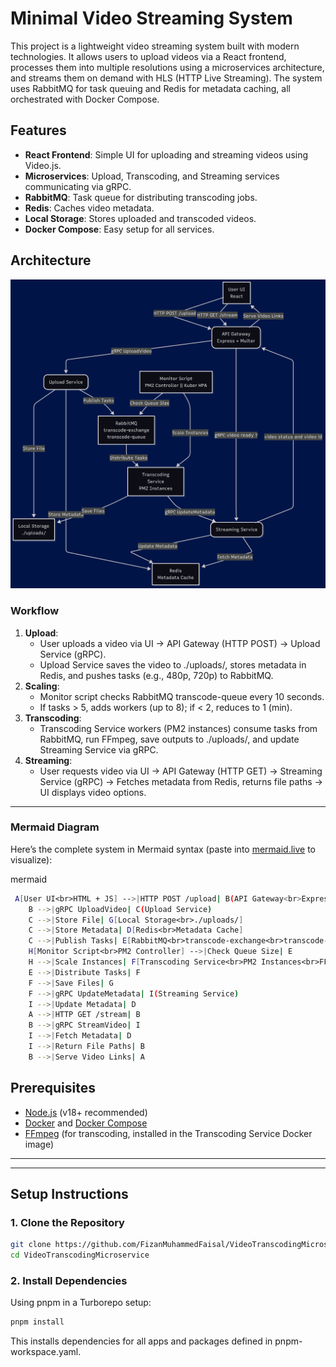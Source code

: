 # Minimal Video Streaming System

This project is a lightweight video streaming system built with modern technologies. It allows users to upload videos via a React frontend, processes them into multiple resolutions using a microservices architecture, and streams them on demand with HLS (HTTP Live Streaming). The system uses RabbitMQ for task queuing and Redis for metadata caching, all orchestrated with Docker Compose.

## Features

- **React Frontend**: Simple UI for uploading and streaming videos using Video.js.
- **Microservices**: Upload, Transcoding, and Streaming services communicating via gRPC.
- **RabbitMQ**: Task queue for distributing transcoding jobs.
- **Redis**: Caches video metadata.
- **Local Storage**: Stores uploaded and transcoded videos.
- **Docker Compose**: Easy setup for all services.

## Architecture

![System Architecture](./ProjectArchitecture.png)

### Workflow

1. **Upload**:
   - User uploads a video via UI → API Gateway (HTTP POST) → Upload Service (gRPC).
   - Upload Service saves the video to ./uploads/, stores metadata in Redis, and pushes tasks (e.g., 480p, 720p) to RabbitMQ.
2. **Scaling**:
   - Monitor script checks RabbitMQ transcode-queue every 10 seconds.
   - If tasks > 5, adds workers (up to 8); if < 2, reduces to 1 (min).
3. **Transcoding**:
   - Transcoding Service workers (PM2 instances) consume tasks from RabbitMQ, run FFmpeg, save outputs to ./uploads/, and update Streaming Service via gRPC.
4. **Streaming**:
   - User requests video via UI → API Gateway (HTTP GET) → Streaming Service (gRPC) → Fetches metadata from Redis, returns file paths → UI displays video options.

---

### Mermaid Diagram

Here’s the complete system in Mermaid syntax (paste into [mermaid.live](https://mermaid.live/) to visualize):

mermaid

```bash
 A[User UI<br>HTML + JS] -->|HTTP POST /upload| B(API Gateway<br>Express + Multer)
    B -->|gRPC UploadVideo| C(Upload Service)
    C -->|Store File| G[Local Storage<br>./uploads/]
    C -->|Store Metadata| D[Redis<br>Metadata Cache]
    C -->|Publish Tasks| E[RabbitMQ<br>transcode-exchange<br>transcode-queue]
    H[Monitor Script<br>PM2 Controller] -->|Check Queue Size| E
    H -->|Scale Instances| F[Transcoding Service<br>PM2 Instances<br>FFmpeg]
    E -->|Distribute Tasks| F
    F -->|Save Files| G
    F -->|gRPC UpdateMetadata| I(Streaming Service)
    I -->|Update Metadata| D
    A -->|HTTP GET /stream| B
    B -->|gRPC StreamVideo| I
    I -->|Fetch Metadata| D
    I -->|Return File Paths| B
    B -->|Serve Video Links| A

```

## Prerequisites

- [Node.js](https://nodejs.org/) (v18+ recommended)
- [Docker](https://www.docker.com/) and [Docker Compose](https://docs.docker.com/compose/)
- [FFmpeg](https://ffmpeg.org/) (for transcoding, installed in the Transcoding Service Docker image)

---

---

## Setup Instructions

### 1. Clone the Repository

```bash
git clone https://github.com/FizanMuhammedFaisal/VideoTranscodingMicroservice.git
cd VideoTranscodingMicroservice

```

### 2. Install Dependencies

Using pnpm in a Turborepo setup:

```bash
pnpm install
```

This installs dependencies for all apps and packages defined in pnpm-workspace.yaml.
